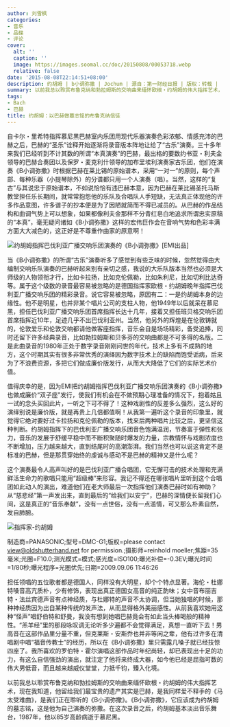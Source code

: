 ```yaml
---
author: 刘雪枫
categories:
- 音乐
- 品碟
- 评论
cover:
  alt: ''
  caption: ''
  image: https://images.soomal.cc/doc/20150808/00053718.webp
  relative: false
date: '2015-08-08T22:14:51+08:00'
description: 约胡姆 | b小调弥撒 | Jochum | 源自：第一财经日报 | 版权：转载 |  平均/总评分：10.00/50
summary: 以前我总以聆赏布鲁克纳和勃拉姆斯的交响曲来缅怀欧根・约胡姆的伟大指挥艺术，现在我知道，他留给我们最宝贵的遗产其实是巴赫，是我同样爱不释手的《马太受难曲》，是我们正在聆听的《B小调弥撒》。《B小调弥撒》，它应该成为约胡姆的墓志铭，这是他为自己演奏的弥撒……
tags:
- Bach
- 巴赫
title: 约胡姆：以巴赫做墓志铭的布鲁克纳信徒
---
```


自卡尔・里希特指挥慕尼黑巴赫室内乐团用现代乐器演奏色彩浓郁、情感充沛的巴赫之后，巴赫的“圣乐”诠释开始逐渐将录音版本阵地让给了“古乐”演奏。三十多年来我们已经听到不计其数的所谓“本真演奏”的巴赫，最出格的要数约书亚・利夫金领导的巴赫合奏团以及保罗・麦克利什领导的加布里埃利演奏家古乐团，他们在演奏《B小调弥撒》时根据巴赫在莱比锡的原始谱本，采用“一对一”的原则，每个声部、每种乐器（小提琴除外）的分谱都只用一个人演奏（唱）。当然，这样的“复古”与其说忠于原始谱本，不如说恰恰有违巴赫本意，因为巴赫在莱比锡圣托马斯教堂担任乐长期间，就常常抱怨他的乐队及合唱队人手短缺，无法真正体现他的许多作品意图，许多谱子的抄本便是为了因陋就简而不得已减员的。从巴赫的作品结构和曲调气势上可以想象，如果都像利夫金那样不分青红皂白地追求所谓忠实原稿的“本真”，毫无疑问诸如《B小调弥撒》这样的宏伟巨作会在音响气势和色彩丰满方面大大减色的，这正好是不尊重作曲家的原意啊！

![约胡姆指挥巴伐利亚广播交响乐团演奏的《B小调弥撒》[EMI出品]](https://images.soomal.cc/doc/20150808/00053719_01.webp)





当《B小调弥撒》的所谓“古乐”演奏听多了感觉到有些乏味的时候，忽然觉得由大编制交响乐队演奏的巴赫听起来别有亲切之感，我说的大乐队版本当然也必须是大师级的人物领衔才行，比如卡拉扬，比如克伦佩勒，比如朱利尼，比如切利比达奇等。属于这个级数的录音最容易被忽略的是德国指挥家欧根・约胡姆晚年指挥巴伐利亚广播交响乐团的精彩录音。说它容易被忽略，原因有二：一是约胡姆本身的边缘性。他不是明星，也并非某个唱片公司的支柱人物，他1949年以后就呆在慕尼黑，担任巴伐利亚广播交响乐团首席指挥长达十几年，接着又担任班贝格交响乐团首席指挥近10年，足迹几乎不出巴伐利亚州。当然，他另外的辉煌是在伦敦铸就的，伦敦爱乐和伦敦交响都请他做客座指挥，音乐会自是场场精彩，备受追捧，同时还留下许多经典录音，比如勃拉姆斯和贝多芬的交响曲都是不可多得的名版。二是此曲录音的1980年正处于数字录音刚刚问世的年代，技术上多有不成熟的地方，这个时期其实有很多非常优秀的演绎因为数字技术上的缺陷而饱受诟病，后来为了不浪费资源，多把它们做成廉价版发行，从而大大降低了它们的实际艺术价值。

值得庆幸的是，因为EMI把约胡姆指挥巴伐利亚广播交响乐团演奏的《B小调弥撒》也做成廉价“双子座”发行，使我们有机会在不做预期心理准备的情况下，抱着姑且一试的念头买回此片，一听之下可不得了！这种戏剧性的反差多么强烈，这么好的演绎别说是廉价版，就是再贵上几倍都值啊！从我第一遍听这个录音的印象里，就觉得它绝对要好过卡拉扬和克伦佩勒的版本，找来后两种唱片比较之后，更坚信这种判断。约胡姆指挥下的巴伐利亚广播交响乐团音色饱满温润，节奏富于弹性和张力，音乐的发展于舒缓平稳中而不断积聚随时爆发的力量，宗教情怀与戏剧浓度也不断增加，压力越来越大，直到结尾时的高潮澎湃。我们当然也可以说这肯定不是标准的巴赫，但是那贯穿始终的虔诚与感动不是巴赫的精神又是什么呢？

这个演奏最令人高声叫好的是巴伐利亚广播合唱团，它无懈可击的技术处理和充满鲜活生命力的歌唱只能用“超级棒”来形容。我记不得还在哪张唱片里听到这个合唱团如此动人的演出，难道他们在老大师最后一次指挥他们演奏巴赫时如有神助？从“慈悲经”第一声发出来，直到最后的“给我们以安宁”，巴赫的深情便长留我们心间，这是真正的“音乐奉献”，没有一点世俗，没有一点滥情，可又那么朴素自然，发自肺腑。

![指挥家-约胡姆](https://images.soomal.cc/doc/20150808/00053718.webp)

制造商=PANASONIC;型号=DMC-G1;版权=please contact view@oldshutterhand.net for permission.;摄影师=reinhold moeller;焦距=35毫米;光圈=F10.0;测光模式=模式;感光度=ISO100;曝光补偿=-0.3EV;曝光时间=1/80秒;曝光程序=光圈优先;日期=2009.09.06 11:46:26



担任领唱的五位歌者都是德国人，同样没有大明星，却个个特点显著。海伦・杜娜特嗓音高亢质朴，少有修饰，表现出真正德国女高音的纯正韵味；女中音布丽吉特・法丝宾德声音有点神经质，与杜娜特的声音不太协调，但当她独唱的时候，那种神经质因为出自某种传统的发声法，从而显得格外美丽感性。从前我喜欢她用这种“怪声”唱舒伯特和舒曼，我没有想到她唱巴赫竟会有如此当头棒喝般的精神性。“羔羊经”里的那段咏叹调无论听多少遍都不会觉得满足，真想一直听下去！男高音在这部作品里分量不重，但克莱斯・安斯乔也并非等闲之辈，他有过许多在清唱剧中唱“福音传教士”的经历，所以在《B小调弥撒》里只需露几嗓子就已经技惊四座了。我所喜欢的罗伯特・霍尔演唱这部作品时年纪尚轻，却已表现出十足的功力，有这么自信强劲的演出，就注定了他将来终成大器，如今他已经是屈指可数的伟大男低音，而且越来越威仪堂堂，力抵千钧，臻入化境。

以前我总以聆赏布鲁克纳和勃拉姆斯的交响曲来缅怀欧根・约胡姆的伟大指挥艺术，现在我知道，他留给我们最宝贵的遗产其实是巴赫，是我同样爱不释手的《马太受难曲》，是我们正在聆听的《B小调弥撒》。《B小调弥撒》，它应该成为约胡姆的墓志铭，这是他为自己演奏的弥撒。在这次录音之后，约胡姆基本淡出音乐舞台，1987年，他以85岁高龄病逝于慕尼黑。
